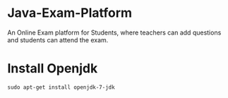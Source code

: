 # Java-Exam-Platform
An Online Exam platform for Students, where teachers can add questions and students can attend the exam.

# Install Openjdk
```
sudo apt-get install openjdk-7-jdk
```
